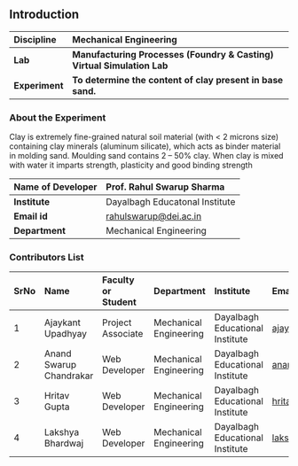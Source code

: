 ## Introduction


<b>Discipline | <b> Mechanical Engineering
:--|:--|
<b> Lab | <b> Manufacturing Processes (Foundry & Casting) Virtual Simulation Lab
<b> Experiment|     <b> To determine the content of clay present in base sand.

### About the Experiment 

Clay is extremely fine-grained natural soil material (with < 2 microns size) containing clay minerals (aluminum silicate), 
which acts as binder material in molding sand. Moulding sand contains 2 – 50% clay. 
When clay is mixed with water it imparts strength, plasticity and good binding strength
 
<b>Name of Developer | <b> Prof. Rahul Swarup Sharma
:--|:--|
<b> Institute | Dayalbagh Educatonal Institute <b>  
<b> Email id |  rahulswarup@dei.ac.in   <b>  
<b> Department |  Mechanical Engineering

### Contributors List

SrNo | Name | Faculty or Student | Department| Institute | Email id
:--|:--|:--|:--|:--|:--|
1 | Ajaykant Upadhyay | Project Associate | Mechanical Engineering | Dayalbagh Educational Institute | ajaykant900@gmail.com
2 | Anand Swarup Chandrakar | Web Developer | Mechanical Engineering | Dayalbagh Educational Institute | anandswaroop201@gmail.com
3 | Hritav Gupta | Web Developer | Mechanical Engineering | Dayalbagh Educational Institute | hritavg@gmail.com
4 | Lakshya Bhardwaj | Web Developer | Mechanical Engineering | Dayalbagh Educational Institute | lakshya.bhardwaj121@gmail.com
